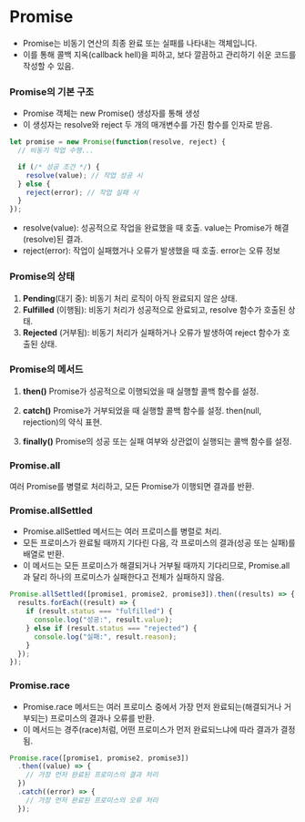 # Promise

- Promise는 비동기 연산의 최종 완료 또는 실패를 나타내는 객체입니다.
- 이를 통해 콜백 지옥(callback hell)을 피하고, 보다 깔끔하고 관리하기 쉬운 코드를 작성할 수 있음.

### Promise의 기본 구조

- Promise 객체는 new Promise() 생성자를 통해 생성
- 이 생성자는 resolve와 reject 두 개의 매개변수를 가진 함수를 인자로 받음.

```js
let promise = new Promise(function(resolve, reject) {
  // 비동기 작업 수행...

  if (/* 성공 조건 */) {
    resolve(value); // 작업 성공 시
  } else {
    reject(error); // 작업 실패 시
  }
});
```

- resolve(value): 성공적으로 작업을 완료했을 때 호출. value는 Promise가 해결(resolve)된 결과.
- reject(error): 작업이 실패했거나 오류가 발생했을 때 호출. error는 오류 정보

### Promise의 상태

1. **Pending**(대기 중): 비동기 처리 로직이 아직 완료되지 않은 상태.
2. **Fulfilled** (이행됨): 비동기 처리가 성공적으로 완료되고, resolve 함수가 호출된 상태.
3. **Rejected** (거부됨): 비동기 처리가 실패하거나 오류가 발생하여 reject 함수가 호출된 상태.

### Promise의 메서드

1. **then()**
   Promise가 성공적으로 이행되었을 때 실행할 콜백 함수를 설정.

2. **catch()**
   Promise가 거부되었을 때 실행할 콜백 함수를 설정. then(null, rejection)의 약식 표현.

3. **finally()**
   Promise의 성공 또는 실패 여부와 상관없이 실행되는 콜백 함수를 설정.

### Promise.all

여러 Promise를 병렬로 처리하고, 모든 Promise가 이행되면 결과를 반환.

### Promise.allSettled

- Promise.allSettled 메서드는 여러 프로미스를 병렬로 처리.
- 모든 프로미스가 완료될 때까지 기다린 다음, 각 프로미스의 결과(성공 또는 실패)를 배열로 반환.
- 이 메서드는 모든 프로미스가 해결되거나 거부될 때까지 기다리므로, Promise.all과 달리 하나의 프로미스가 실패한다고 전체가 실패하지 않음.

```js
Promise.allSettled([promise1, promise2, promise3]).then((results) => {
  results.forEach((result) => {
    if (result.status === "fulfilled") {
      console.log("성공:", result.value);
    } else if (result.status === "rejected") {
      console.log("실패:", result.reason);
    }
  });
});
```

### Promise.race

- Promise.race 메서드는 여러 프로미스 중에서 가장 먼저 완료되는(해결되거나 거부되는) 프로미스의 결과나 오류를 반환.
- 이 메서드는 경주(race)처럼, 어떤 프로미스가 먼저 완료되느냐에 따라 결과가 결정됨.

```js
Promise.race([promise1, promise2, promise3])
  .then((value) => {
    // 가장 먼저 완료된 프로미스의 결과 처리
  })
  .catch((error) => {
    // 가장 먼저 완료된 프로미스의 오류 처리
  });
```
